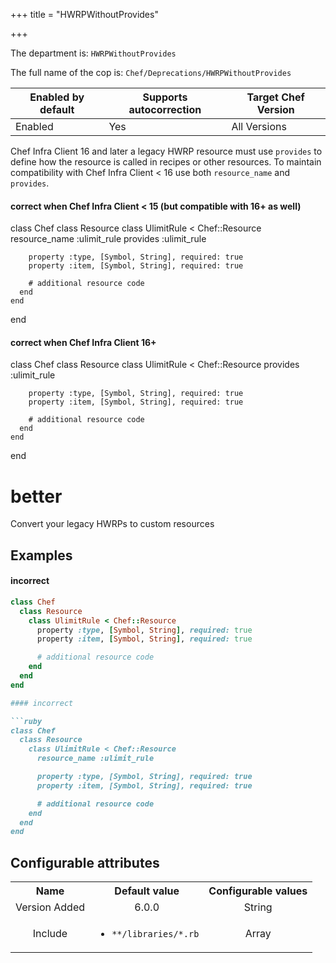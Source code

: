 +++
title = "HWRPWithoutProvides"

+++

<!-- This content is automatically generated. See https://github.com/chef/chef-web-docs/blob/main/generated/README.md -->

The department is: `HWRPWithoutProvides`

The full name of the cop is: `Chef/Deprecations/HWRPWithoutProvides`

| Enabled by default | Supports autocorrection | Target Chef Version |
| --- | --- | --- |
| Enabled | Yes | All Versions |

Chef Infra Client 16 and later a legacy HWRP resource must use `provides` to define how the resource is called in recipes or other resources. To maintain compatibility with Chef Infra Client < 16 use both `resource_name` and `provides`.

 #### correct when Chef Infra Client < 15 (but compatible with 16+ as well)
  class Chef
    class Resource
      class UlimitRule < Chef::Resource
        resource_name :ulimit_rule
        provides :ulimit_rule

        property :type, [Symbol, String], required: true
        property :item, [Symbol, String], required: true

        # additional resource code
      end
    end
  end

 #### correct when Chef Infra Client 16+
  class Chef
    class Resource
      class UlimitRule < Chef::Resource
        provides :ulimit_rule

        property :type, [Symbol, String], required: true
        property :item, [Symbol, String], required: true

        # additional resource code
      end
    end
  end

 # better
 Convert your legacy HWRPs to custom resources

## Examples


#### incorrect

```ruby
class Chef
  class Resource
    class UlimitRule < Chef::Resource
      property :type, [Symbol, String], required: true
      property :item, [Symbol, String], required: true

      # additional resource code
    end
  end
end

#### incorrect

```ruby
class Chef
  class Resource
    class UlimitRule < Chef::Resource
      resource_name :ulimit_rule

      property :type, [Symbol, String], required: true
      property :item, [Symbol, String], required: true

      # additional resource code
    end
  end
end
```

## Configurable attributes

<table>
<tbody><tr>
<th>Name</th>
<th>Default value</th>
<th>Configurable values</th>
</tr>
<tr>
<td style="text-align:center">Version Added</td>
<td style="text-align:center">6.0.0</td>
<td style="text-align:center">String</td>
</tr>
<tr><td style="text-align:center">Include</td>
<td style="text-align:center"><ul>
<li><code>**/libraries/*.rb</code></li>
</ul>
</td>
<td style="text-align:center">Array</td>
</tr></tbody></table>
